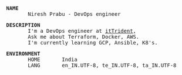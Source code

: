 <samp>
<p>
<b>NAME</b><br>
       Niresh Prabu - DevOps engineer
</p>

<p>
<b>DESCRIPTION</b><br>
        I'm a DevOps engineer at <a href="https://ittrident.com">itTrident</a>,<br>
       Ask me about Terraform, Docker, AWS.<br>
       I'm currently learning GCP, Ansible, K8's.
</p>

<p>
<b>ENVIRONMENT</b><br>
       HOME       India<br>
       LANG       en_IN.UTF-8, te_IN.UTF-8, ta_IN.UTF-8
</p>
</samp>
